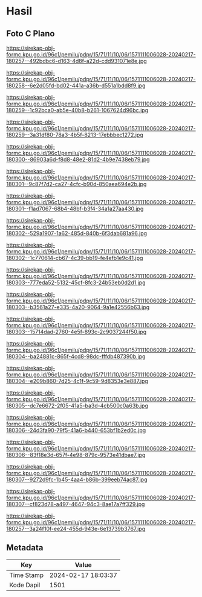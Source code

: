 # Hasil

## Foto C Plano

https://sirekap-obj-formc.kpu.go.id/96c1/pemilu/pdpr/15/71/11/10/06/1571111006028-20240217-180257--492bdbc6-d163-4d8f-a22d-cdd931071e8e.jpg

https://sirekap-obj-formc.kpu.go.id/96c1/pemilu/pdpr/15/71/11/10/06/1571111006028-20240217-180258--6e2d05fd-bd02-441a-a36b-d551a1bdd8f9.jpg

https://sirekap-obj-formc.kpu.go.id/96c1/pemilu/pdpr/15/71/11/10/06/1571111006028-20240217-180259--1c92bca0-ab5e-40b8-b261-1067624d96bc.jpg

https://sirekap-obj-formc.kpu.go.id/96c1/pemilu/pdpr/15/71/11/10/06/1571111006028-20240217-180259--3a31df80-78a3-4b5f-8213-17ebbbec1272.jpg

https://sirekap-obj-formc.kpu.go.id/96c1/pemilu/pdpr/15/71/11/10/06/1571111006028-20240217-180300--86903a6d-f8d8-48e2-81d2-4b9e7438eb79.jpg

https://sirekap-obj-formc.kpu.go.id/96c1/pemilu/pdpr/15/71/11/10/06/1571111006028-20240217-180301--9c87f7d2-ca27-4cfc-b90d-850aea694e2b.jpg

https://sirekap-obj-formc.kpu.go.id/96c1/pemilu/pdpr/15/71/11/10/06/1571111006028-20240217-180301--f1ad7067-68b4-48bf-b3f4-34a1a27aa430.jpg

https://sirekap-obj-formc.kpu.go.id/96c1/pemilu/pdpr/15/71/11/10/06/1571111006028-20240217-180302--529a1907-1a62-485d-840b-6f3dab681a96.jpg

https://sirekap-obj-formc.kpu.go.id/96c1/pemilu/pdpr/15/71/11/10/06/1571111006028-20240217-180302--1c770614-cb67-4c39-bb19-fe4efb1e9c41.jpg

https://sirekap-obj-formc.kpu.go.id/96c1/pemilu/pdpr/15/71/11/10/06/1571111006028-20240217-180303--777eda52-5132-45cf-8fc3-24b53eb0d2d1.jpg

https://sirekap-obj-formc.kpu.go.id/96c1/pemilu/pdpr/15/71/11/10/06/1571111006028-20240217-180303--b3561a27-e335-4a20-9064-9a1e42556b63.jpg

https://sirekap-obj-formc.kpu.go.id/96c1/pemilu/pdpr/15/71/11/10/06/1571111006028-20240217-180303--15714dad-2760-4e5f-893c-2c9037244f50.jpg

https://sirekap-obj-formc.kpu.go.id/96c1/pemilu/pdpr/15/71/11/10/06/1571111006028-20240217-180304--ba24881c-865f-4cd8-98dc-fffdb487390b.jpg

https://sirekap-obj-formc.kpu.go.id/96c1/pemilu/pdpr/15/71/11/10/06/1571111006028-20240217-180304--e209b860-7d25-4c1f-9c59-9d8353e3e887.jpg

https://sirekap-obj-formc.kpu.go.id/96c1/pemilu/pdpr/15/71/11/10/06/1571111006028-20240217-180305--dc7e6672-2f05-41a5-ba3d-4cb500c0a63b.jpg

https://sirekap-obj-formc.kpu.go.id/96c1/pemilu/pdpr/15/71/11/10/06/1571111006028-20240217-180306--24d3fa90-79f5-41a6-b440-653bf1b2ed0c.jpg

https://sirekap-obj-formc.kpu.go.id/96c1/pemilu/pdpr/15/71/11/10/06/1571111006028-20240217-180306--83f18e3d-657f-4e98-879c-9573e41dbae7.jpg

https://sirekap-obj-formc.kpu.go.id/96c1/pemilu/pdpr/15/71/11/10/06/1571111006028-20240217-180307--9272d9fc-1b45-4aa4-b86b-399eeb74ac87.jpg

https://sirekap-obj-formc.kpu.go.id/96c1/pemilu/pdpr/15/71/11/10/06/1571111006028-20240217-180307--cf823d78-a497-4647-94c3-8ae17a7ff329.jpg

https://sirekap-obj-formc.kpu.go.id/96c1/pemilu/pdpr/15/71/11/10/06/1571111006028-20240217-180257--3a24f10f-ee24-455d-943e-6e13739b3767.jpg


## Metadata

| Key        | Value               |
| ---------- | ------------------- |
| Time Stamp | 2024-02-17 18:03:37 |
| Kode Dapil | 1501                |



